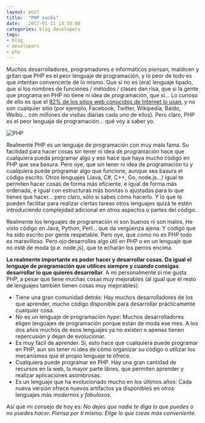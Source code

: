 ```yaml
---
layout: post
title:  "PHP sucks"
date:   2017-01-11 14:55:00
categories: blog developers
tags:
- blog
- developers
- php
---
```


Muchos desarrolladores, programadores e informáticos piensan, maldicen y gritan que PHP es el peor lenguaje de programación, y lo peor de todo es que intentan convencerte de lo mismo. Que si no es (era) lenguaje tipado, que si los nombres de funciones / métodos / clases dan risa, que si la gente que programa en PHP no tiene ni idea de programación, que si... Lo curioso de ello es que el [82% de los sitios web conocidos de Internet lo usan](https://w3techs.com/technologies/details/pl-php/all/all), y no son cualquier sitio (por ejemplo, Facebook, Twitter, Wikipedia, Baido, Weibo... con millones de visitas diarias cada uno de ellos). Pero claro, PHP es el peor lenguaje de programación... qué voy a saber yo.

![PHP]({{site.url}}/assets/images/2017-01-11-php.jpg)

Realmente PHP es un lenguaje de programación con muy mala fama. Su facilidad para hacer cosas sin tener ni idea de programación hace que cualquiera pueda programar algo y eso hace que haya mucho código en PHP que sea basura. Pero oye, que sin tener ni idea de programación tú y cualquiera puede programar algo que funcione, aunque sea basura el código escrito. Otros lenguajes (Java, C#, C++, Go, node.js...) igual te permiten hacer cosas de forma más eficiente, e igual de forma más ordenada, e igual con estructuras más bonitas o ajustadas para lo que tienes que hacer... pero claro, sólo si sabes cómo hacerlo. Y lo que te pueden facilitar para realizar ciertas tareas otros lenguajes quizá te estén introduciendo complejidad adicional en otros aspectos o partes del código.

Realmente los lenguajes de programación ni son buenos ni son malos. He visto código en Java, Python, Perl... que da vergüenza ajena. Y código que ha sido escrito por gente respetable. Pero oye, que como no es PHP todo es maravilloso. Pero ojo desarrolles algo útil en PHP o en un lenguaje que no esté de moda (p.e. node.js), que te echarán los perros encima.

**Lo realmente importante es poder hacer y desarrollar cosas. Da igual el lenguaje de programación que utilices siempre y cuando consigas desarrollar lo que quieres desarrollar**. A mi personalmente sí me gusta PHP, a pesar que tiene muchas cosas muy mejorables (al igual que el resto de lenguajes también tienen cosas muy mejorables):

* Tiene una gran comunidad detrás: Hay muchos desarrolladores de los que aprender, mucho código disponible para desarrollar prácticamente cualquier cosa.
* No es un lenguaje de programación _hype_: Muchos desarrolladores eligen lenguajes de programación porque están de moda ese mes. A los dos años muchos de esos lenguajes ya no existen o apenas tienen repercusión y dejan de evolucionar.
* Es muy fácil de aprender. Sí, esto hace que cualquiera puede programar en PHP, aun sin tener ni idea de cómo organizar su código o utilizar los mecanismos que el propio lenguaje te ofrece.
* Cualquiera puede programar en PHP. Hay una gran cantidad de recursos en la web, la mayor parte libres, que permiten aprender y realizar aplicaciones asombrosas.
* Es un lenguaje que ha evolucionado mucho en los últimos años: Cada nueva versión ofrece nuevos artifactos ya disponibles en otros lenguajes más _modernos y fabulosos_.

Así que mi consejo de hoy es: _No dejes que nadie te diga lo que puedes o no puedes hacer. Piensa por ti mismo. Elige lo que creas más conveniente._
